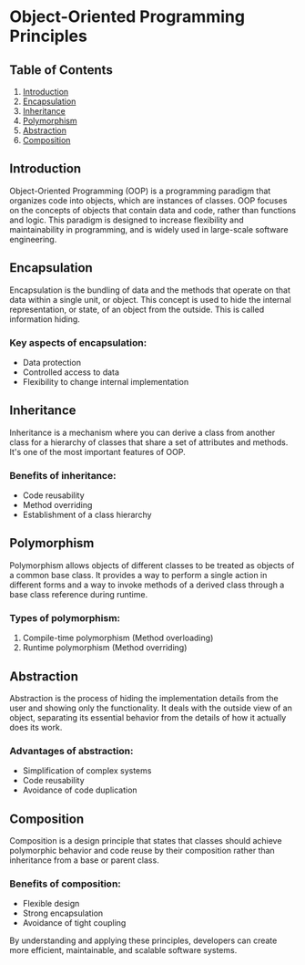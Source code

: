 # Object-Oriented Programming Principles

## Table of Contents
1. [Introduction](#introduction)
2. [Encapsulation](#encapsulation)
3. [Inheritance](#inheritance)
4. [Polymorphism](#polymorphism)
5. [Abstraction](#abstraction)
6. [Composition](#composition)

## Introduction

Object-Oriented Programming (OOP) is a programming paradigm that organizes code into objects, which are instances of classes. OOP focuses on the concepts of objects that contain data and code, rather than functions and logic. This paradigm is designed to increase flexibility and maintainability in programming, and is widely used in large-scale software engineering.

## Encapsulation

Encapsulation is the bundling of data and the methods that operate on that data within a single unit, or object. This concept is used to hide the internal representation, or state, of an object from the outside. This is called information hiding.

### Key aspects of encapsulation:
- Data protection
- Controlled access to data
- Flexibility to change internal implementation

## Inheritance

Inheritance is a mechanism where you can derive a class from another class for a hierarchy of classes that share a set of attributes and methods. It's one of the most important features of OOP.

### Benefits of inheritance:
- Code reusability
- Method overriding
- Establishment of a class hierarchy

## Polymorphism

Polymorphism allows objects of different classes to be treated as objects of a common base class. It provides a way to perform a single action in different forms and a way to invoke methods of a derived class through a base class reference during runtime.

### Types of polymorphism:
1. Compile-time polymorphism (Method overloading)
2. Runtime polymorphism (Method overriding)

## Abstraction

Abstraction is the process of hiding the implementation details from the user and showing only the functionality. It deals with the outside view of an object, separating its essential behavior from the details of how it actually does its work.

### Advantages of abstraction:
- Simplification of complex systems
- Code reusability
- Avoidance of code duplication

## Composition

Composition is a design principle that states that classes should achieve polymorphic behavior and code reuse by their composition rather than inheritance from a base or parent class.

### Benefits of composition:
- Flexible design
- Strong encapsulation
- Avoidance of tight coupling

By understanding and applying these principles, developers can create more efficient, maintainable, and scalable software systems.